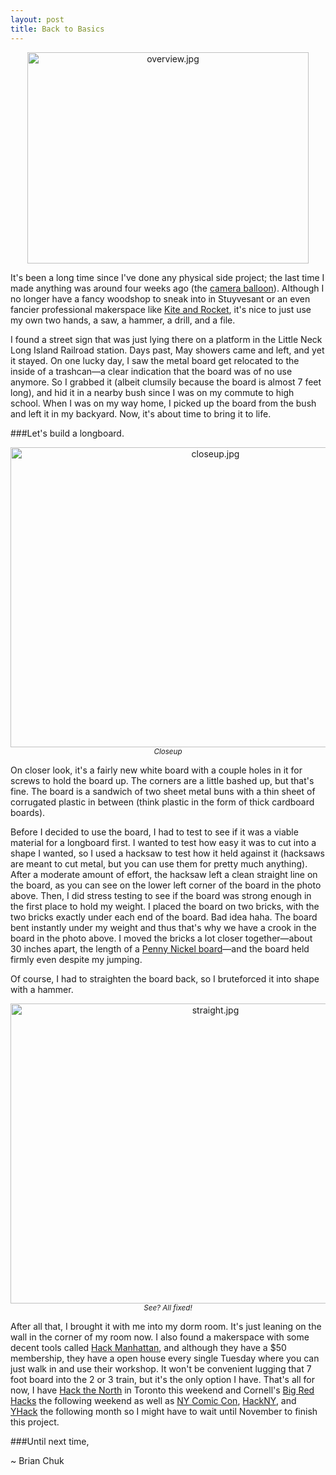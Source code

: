 ```yaml
---
layout: post
title: Back to Basics
---
```


<center><img src="http://devchuk.github.io/res/img/portimg/longboard/overview.jpg" alt="overview.jpg" height="338" width="450"></center>

It's been a long time since I've done any physical side project; the last time I made anything was around four weeks ago (the [camera balloon](http://devchuk.github.io/portfolio/miscellaneous/balloon.html)). Although I no longer have a fancy woodshop to sneak into in Stuyvesant or an even fancier professional makerspace like [Kite and Rocket](http://kiteandrocket.com/), it's nice to just use my own two hands, a saw, a hammer, a drill, and a file.

<!---excerpt-->

I found a street sign that was just lying there on a platform in the Little Neck Long Island Railroad station. Days past, May showers came and left, and yet it stayed. On one lucky day, I saw the metal board get relocated to the inside of a trashcan&#8212;a clear indication that the board was of no use anymore. So I grabbed it (albeit clumsily because the board is almost 7 feet long), and hid it in a nearby bush since I was on my commute to high school. When I was on my way home, I picked up the board from the bush and left it in my backyard. Now, it's about time to bring it to life.

###Let's build a longboard.
<br>

<center><img src="http://devchuk.github.io/res/img/portimg/longboard/closeup.jpg" alt="closeup.jpg" height="480" width="640"><br>
<small><i>Closeup</i></small></center>

On closer look, it's a fairly new white board with a couple holes in it for screws to hold the board up. The corners are a little bashed up, but that's fine. The board is a sandwich of two sheet metal buns with a thin sheet of corrugated plastic in between (think plastic in the form of thick cardboard boards).

Before I decided to use the board, I had to test to see if it was a viable material for a longboard first. I wanted to test how easy it was to cut into a shape I wanted, so I used a hacksaw to test how it held against it (hacksaws are meant to cut metal, but you can use them for pretty much anything). After a moderate amount of effort, the hacksaw left a clean straight line on the board, as you can see on the lower left corner of the board in the photo above. Then, I did stress testing to see if the board was strong enough in the first place to hold my weight. I placed the board on two bricks, with the two bricks exactly under each end of the board. Bad idea haha. The board bent instantly under my weight and thus that's why we have a crook in the board in the photo above. I moved the bricks a lot closer together&#8212;about 30 inches apart, the length of a [Penny Nickel board](http://i00.i.aliimg.com/wsphoto/v0/623471618/free-shipping-font-b-Penny-b-font-font-b-Nickel-b-font-Skate-font-b-Board.jpg)&#8212;and the board held firmly even despite my jumping.

Of course, I had to straighten the board back, so I bruteforced it into shape with a hammer.

<center><img src="http://devchuk.github.io/res/img/portimg/longboard/straight.jpg" alt="straight.jpg" height="480" width="640"><br>
<small><i>See? All fixed!</i></small></center>

After all that, I brought it with me into my dorm room. It's just leaning on the wall in the corner of my room now. I also found a makerspace with some decent tools called [Hack Manhattan](https://hackmanhattan.com/), and although they have a $50 membership, they have a open house every single Tuesday where you can just walk in and use their workshop. It won't be convenient lugging that 7 foot board into the 2 or 3 train, but it's the only option I have. That's all for now, I have [Hack the North](http://hackthenorth.com/) in Toronto this weekend and Cornell's [Big Red Hacks](http://www.bigredhacks.com/) the following weekend as well as [NY Comic Con](http://www.newyorkcomiccon.com/), [HackNY](http://hackny.org/a/spring2014hackathon/), and [YHack](http://www.yhack.org/) the following month so I might have to wait until November to finish this project.

###Until next time,

~ Brian Chuk
